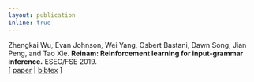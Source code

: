 ```yaml
---
layout: publication
inline: true
---
```

<tr valign="top">
<!-- <td class="bibtexnumber" align="right">
[5]
</td> -->
<td class="bibtexitem">
Zhengkai Wu, Evan Johnson, Wei Yang, Osbert Bastani, Dawn Song, Jian Peng, and
Tao Xie.
<b>Reinam: Reinforcement learning for input-grammar inference.</b>
ESEC/FSE 2019. <br> 
[ 
<a href="https://dl.acm.org/doi/pdf/10.1145/3338906.3338958">paper</a>
 | 
<a href="/files/jetset.bib.html">bibtex</a>
]
</td>
</tr>

